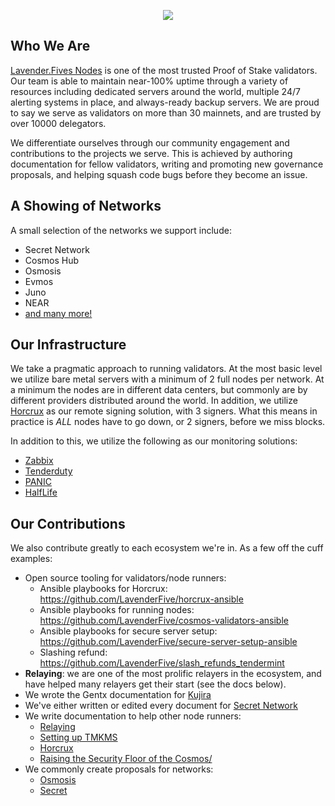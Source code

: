 
<p align="center">
  <img src="https://user-images.githubusercontent.com/9121234/189499808-fa2b744f-fa1f-459a-8866-0625c619e1e0.png" />
</p>


## Who We Are
[Lavender.Fives Nodes](https://www.lavenderfive.com/) is one of the most trusted Proof of Stake validators. 
Our team is able to maintain near-100% uptime through a variety of resources including dedicated servers around the world, 
multiple 24/7 alerting systems in place, and always-ready backup servers. We are proud to say we serve as validators on more than 30 mainnets, and are trusted by over 10000 delegators. 

We differentiate ourselves through our community engagement and contributions to the projects we serve. 
This is achieved by authoring documentation for fellow validators, writing and promoting new governance proposals, 
and helping squash code bugs before they become an issue.

## A Showing of Networks
A small selection of the networks we support include:
- Secret Network
- Cosmos Hub 
- Osmosis
- Evmos
- Juno
- NEAR
- [and many more!](https://www.lavenderfive.com/)

## Our Infrastructure

We take a pragmatic approach to running validators. At the most basic level we utilize bare metal servers
with a minimum of 2 full nodes per network. At a minimum the nodes are in different data centers, but commonly
are by different providers distributed around the world. In addition, we utilize [Horcrux](https://github.com/strangelove-ventures/horcrux) 
as our remote signing solution, with 3 signers. What this means in practice is *ALL* nodes have to go down, or 2 signers, before 
we miss blocks.

In addition to this, we utilize the following as our monitoring solutions:
- [Zabbix](https://www.zabbix.com/)
- [Tenderduty](https://github.com/blockpane/tenderduty)
- [PANIC](https://github.com/SimplyVC/panic)
- [HalfLife](https://github.com/strangelove-ventures/half-life)

## Our Contributions

We also contribute greatly to each ecosystem we're in. As a few off the cuff examples:
- Open source tooling for validators/node runners:
  - Ansible playbooks for Horcrux: https://github.com/LavenderFive/horcrux-ansible
  - Ansible playbooks for running nodes: https://github.com/LavenderFive/cosmos-validators-ansible
  - Ansible playbooks for secure server setup: https://github.com/LavenderFive/secure-server-setup-ansible
  - Slashing refund: https://github.com/LavenderFive/slash_refunds_tendermint
- **Relaying**: we are one of the most prolific relayers in the ecosystem, and have helped many relayers get their start (see the docs below).
- We wrote the Gentx documentation for [Kujira](https://github.com/Team-Kujira/networks/pull/5)
- We've either written or edited every document for [Secret Network](https://docs.scrt.network/)
- We write documentation to help other node runners:
  - [Relaying](https://docs.scrt.network/relayers/setting-up-hermes.html)
  - [Setting up TMKMS](https://gist.github.com/dylanschultzie/c7c4eed531df0f004a50c5395e1604b3)
  - [Horcrux](https://gist.github.com/dylanschultzie/0a0b10cf695749f9697197759e7b12ec)
  - [Raising the Security Floor of the Cosmos/](https://medium.com/@lavenderfive/raising-the-security-floor-of-the-cosmos-2467f5e71966)
- We commonly create proposals for networks:
  - [Osmosis](https://commonwealth.im/osmosis/proposal/discussion/2487-proposal-discussion-signaling-proposal-for-scrt-incentivized-pools)
  - [Secret](https://secretnodes.com/secret/chains/secret-4/governance/proposals/93)
